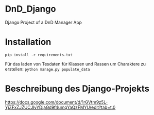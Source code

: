 # DnD_Django
Django Project of a DnD Manager App

# Installation
```pip install -r requirements.txt```

Für das laden von Tesdaten für Klassen und Rassen um Charaktere zu erstellen:
```python manage.py populate_data```

# Beschreibung des Django-Projekts
https://docs.google.com/document/d/1rGVtm9z5L-YjZFxZJZUCJIvYDjaGd9f4umqYaQzFMYU/edit?tab=t.0
